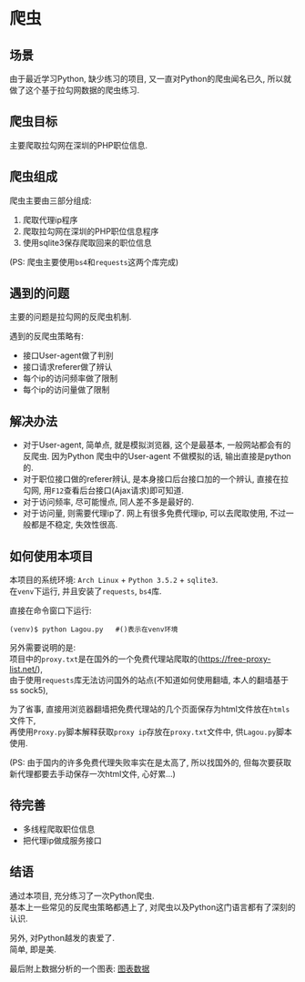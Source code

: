 爬虫
====

场景
----
由于最近学习Python, 缺少练习的项目, 又一直对Python的爬虫闻名已久, 所以就做了这个基于拉勾网数据的爬虫练习.

爬虫目标
--------
主要爬取拉勾网在深圳的PHP职位信息.

爬虫组成
--------
爬虫主要由三部分组成: 
1. 爬取代理ip程序
2. 爬取拉勾网在深圳的PHP职位信息程序
3. 使用sqlite3保存爬取回来的职位信息

(PS: 爬虫主要使用`bs4`和`requests`这两个库完成)

遇到的问题
----------
主要的问题是拉勾网的反爬虫机制.

遇到的反爬虫策略有:
- 接口User-agent做了判别
- 接口请求referer做了辨认
- 每个ip的访问频率做了限制
- 每个ip的访问量做了限制

解决办法
--------
- 对于User-agent, 简单点, 就是模拟浏览器, 这个是最基本, 一般网站都会有的反爬虫. 因为Python 爬虫中的User-agent 不做模拟的话, 输出直接是python的.
- 对于职位接口做的referer辨认, 是本身接口后台接口加的一个辨认, 直接在拉勾网, 用`F12`查看后台接口(Ajax请求)即可知道.
- 对于访问频率, 尽可能慢点, 同人差不多是最好的.
- 对于访问量, 则需要代理ip了. 网上有很多免费代理ip, 可以去爬取使用, 不过一般都是不稳定, 失效性很高.

如何使用本项目
--------------
本项目的系统环境: `Arch Linux` + `Python 3.5.2` + `sqlite3`.  
在`venv`下运行, 并且安装了`requests`, `bs4`库.

直接在命令窗口下运行: 
```
(venv)$ python Lagou.py   #()表示在venv环境
```
另外需要说明的是:   
项目中的`proxy.txt`是在国外的一个免费代理站爬取的(https://free-proxy-list.net/),  
由于使用`requests`库无法访问国外的站点(不知道如何使用翻墙, 本人的翻墙基于ss sock5),   

为了省事, 直接用浏览器翻墙把免费代理站的几个页面保存为html文件放在`htmls`文件下,  
再使用`Proxy.py`脚本解释获取`proxy ip`存放在`proxy.txt`文件中, 供`Lagou.py`脚本使用.

(PS: 由于国内的许多免费代理失败率实在是太高了, 所以找国外的, 但每次要获取新代理都要去手动保存一次html文件, 心好累...)

待完善
------
- 多线程爬取职位信息
- 把代理ip做成服务接口

结语
----
通过本项目, 充分练习了一次Python爬虫.  
基本上一些常见的反爬虫策略都遇上了, 对爬虫以及Python这门语言都有了深刻的认识.  

另外, 对Python越发的衷爱了.  
简单, 即是美.  

最后附上数据分析的一个图表: [图表数据](http://65.49.200.193/lagou/analysis.php)
